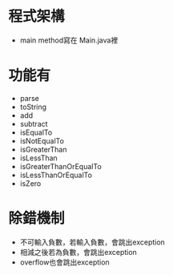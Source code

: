 # 程式架構
* main method寫在 Main.java裡 

# 功能有
* parse
* toString
* add
* subtract
* isEqualTo
* isNotEqualTo
* isGreaterThan
* isLessThan
* isGreaterThanOrEqualTo
* isLessThanOrEqualTo
* isZero

# 除錯機制
* 不可輸入負數，若輸入負數，會跳出exception
* 相減之後若為負數，會跳出exception
* overflow也會跳出exception